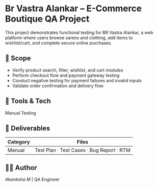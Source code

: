 # Br Vastra Alankar – E-Commerce Boutique QA Project

This project demonstrates functional testing for BR Vastra Alankar, 
a web platform where users browse sarees and clothing, add items to wishlist/cart, 
and complete secure online purchases.

## 📘 Scope
- Verify product search, filter, wishlist, and cart modules
- Perform checkout flow and payment gateway testing
- Conduct negative testing for payment failures and invalid inputs
- Validate order confirmation and delivery flow

## 🧰 Tools & Tech
Manual Testing

## 🧩 Deliverables
| Category | Files |
|-----------|-------|
| Manual | Test Plan · Test Cases · Bug Report · RTM |


## 👩‍💻 Author
*Akanksha M* | QA Engineer 
